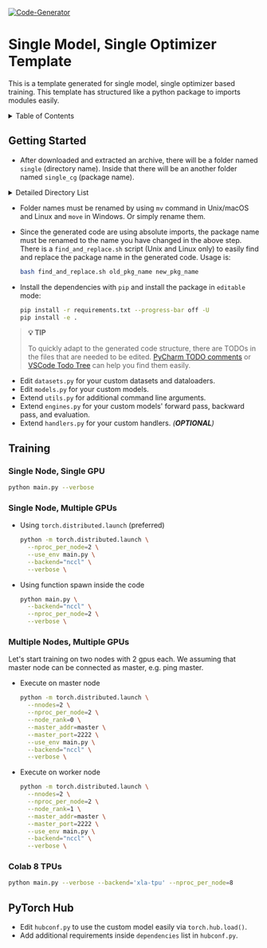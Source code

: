 [![Code-Generator](https://badgen.net/badge/Template%20by/Code-Generator/ee4c2c?labelColor=eaa700)](https://github.com/pytorch-ignite/code-generator)

# Single Model, Single Optimizer Template

This is a template generated for single model, single optimizer based training.
This template has structured like a python package to imports modules easily.

<details>
<summary>
Table of Contents
</summary>

- [Getting Started](#getting-started)
- [Training](#training)
- [PyTorch Hub](#pytorch-hub)

</details>

## Getting Started

- After downloaded and extracted an archive, there will be a folder named `single` (directory name). Inside that there will be an another folder named `single_cg` (package name).

<details>
<summary>
Detailed Directory List
</summary>

```sh
single
├── README.md
├── find_and_replace.sh
├── hubconf.py
├── requirements.txt
├── setup.py
├── single_cg
│   ├── __init__.py
│   ├── datasets.py
│   ├── engines.py
│   ├── events.py
│   ├── handlers.py
│   ├── main.py
│   ├── models.py
│   └── utils.py
└── tests
    ├── test_engines.py
    ├── test_handlers.py
    └── test_utils.py

2 directories, 16 files
```

</details>

- Folder names must be renamed by using `mv` command in Unix/macOS and Linux and `move` in Windows. Or simply rename them.

- Since the generated code are using absolute imports, the package name must be renamed to the name you have changed in the above step. There is a `find_and_replace.sh` script (Unix and Linux only) to easily find and replace the package name in the generated code. Usage is:

  ```sh
  bash find_and_replace.sh old_pkg_name new_pkg_name
  ```

- Install the dependencies with `pip` and install the package in `editable` mode:

  ```sh
  pip install -r requirements.txt --progress-bar off -U
  pip install -e .
  ```

> **💡 TIP**
>
> To quickly adapt to the generated code structure, there are TODOs in the files that are needed to be edited.
> [PyCharm TODO comments](https://www.jetbrains.com/help/pycharm/using-todo.html) or
> [VSCode Todo Tree](https://marketplace.visualstudio.com/items?itemName=Gruntfuggly.todo-tree)
> can help you find them easily.

- Edit `datasets.py` for your custom datasets and dataloaders.
- Edit `models.py` for your custom models.
- Extend `utils.py` for additional command line arguments.
- Extend `engines.py` for your custom models' forward pass, backward pass, and evaluation.
- Extend `handlers.py` for your custom handlers. _(**OPTIONAL**)_

## Training

### Single Node, Single GPU

```sh
python main.py --verbose
```

### Single Node, Multiple GPUs

- Using `torch.distributed.launch` (preferred)

  ```sh
  python -m torch.distributed.launch \
    --nproc_per_node=2 \
    --use_env main.py \
    --backend="nccl" \
    --verbose \
  ```

- Using function spawn inside the code

  ```sh
  python main.py \
    --backend="nccl" \
    --nproc_per_node=2 \
    --verbose \
  ```

### Multiple Nodes, Multiple GPUs

Let's start training on two nodes with 2 gpus each. We assuming that master node can be connected as master, e.g. ping master.

- Execute on master node

  ```sh
  python -m torch.distributed.launch \
    --nnodes=2 \
    --nproc_per_node=2 \
    --node_rank=0 \
    --master_addr=master \
    --master_port=2222 \
    --use_env main.py \
    --backend="nccl" \
    --verbose \
  ```

- Execute on worker node

  ```sh
  python -m torch.distributed.launch \
    --nnodes=2 \
    --nproc_per_node=2 \
    --node_rank=1 \
    --master_addr=master \
    --master_port=2222 \
    --use_env main.py \
    --backend="nccl" \
    --verbose \
  ```

### Colab 8 TPUs

```sh
python main.py --verbose --backend='xla-tpu' --nproc_per_node=8
```

## PyTorch Hub

- Edit `hubconf.py` to use the custom model easily via `torch.hub.load()`.
- Add additional requirements inside `dependencies` list in `hubconf.py`.
